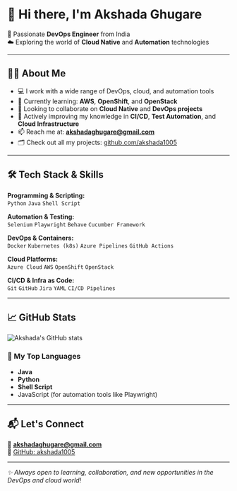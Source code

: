 # 👋 Hi there, I'm Akshada Ghugare

🚀 Passionate **DevOps Engineer** from India  
☁️ Exploring the world of **Cloud Native** and **Automation** technologies  

---

## 👩‍💻 About Me

- 💻 I work with a wide range of DevOps, cloud, and automation tools
- 🌱 Currently learning: **AWS**, **OpenShift**, and **OpenStack**
- 🤝 Looking to collaborate on **Cloud Native** and **DevOps projects**
- 🧠 Actively improving my knowledge in **CI/CD**, **Test Automation**, and **Cloud Infrastructure**
- 📫 Reach me at: **akshadaghugare@gmail.com**
- 🗂️ Check out all my projects: [github.com/akshada1005](https://github.com/akshada1005)

---

## 🛠️ Tech Stack & Skills

**Programming & Scripting:**  
`Python` `Java` `Shell Script`  

**Automation & Testing:**  
`Selenium` `Playwright` `Behave` `Cucumber Framework`  

**DevOps & Containers:**  
`Docker` `Kubernetes (k8s)` `Azure Pipelines` `GitHub Actions`  

**Cloud Platforms:**  
`Azure Cloud` `AWS` `OpenShift` `OpenStack`  

**CI/CD & Infra as Code:**  
`Git` `GitHub` `Jira` `YAML` `CI/CD Pipelines`  

---

## 📈 GitHub Stats

![Akshada's GitHub stats](https://github-readme-stats.vercel.app/api?username=akshada1005&show_icons=true&theme=radical)  

### 💬 My Top Languages
- **Java**
- **Python**
- **Shell Script**
- JavaScript (for automation tools like Playwright)

---

## 📬 Let's Connect

📧 **akshadaghugare@gmail.com**  
🔗 [GitHub: akshada1005](https://github.com/akshada1005)

---

_✨ Always open to learning, collaboration, and new opportunities in the DevOps and cloud world!_

